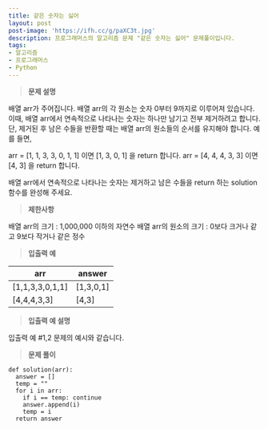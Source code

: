 ```yaml
---
title: 같은 숫자는 싫어
layout: post
post-image: 'https://ifh.cc/g/paXC3t.jpg'
description: 프로그래머스의 알고리즘 문제 "같은 숫자는 싫어" 문제풀이입니다.
tags:
- 알고리즘
- 프로그래머스
- Python
---
```



>**문제 설명**

배열 arr가 주어집니다. 배열 arr의 각 원소는 숫자 0부터 9까지로 이루어져 있습니다. 이때, 배열 arr에서 연속적으로 나타나는 숫자는 하나만 남기고 전부 제거하려고 합니다. 단, 제거된 후 남은 수들을 반환할 때는 배열 arr의 원소들의 순서를 유지해야 합니다. 예를 들면,


arr = [1, 1, 3, 3, 0, 1, 1] 이면 [1, 3, 0, 1] 을 return 합니다.
arr = [4, 4, 4, 3, 3] 이면 [4, 3] 을 return 합니다.


배열 arr에서 연속적으로 나타나는 숫자는 제거하고 남은 수들을 return 하는 solution 함수를 완성해 주세요.

>**제한사항**


배열 arr의 크기 : 1,000,000 이하의 자연수
배열 arr의 원소의 크기 : 0보다 크거나 같고 9보다 작거나 같은 정수


>**입출력 예**

| arr | answer |
|--|--|
| [1,1,3,3,0,1,1] | [1,3,0,1] |
| [4,4,4,3,3] | [4,3] |

>**입출력 예 설명**

입출력 예 #1,2
문제의 예시와 같습니다.

>**문제 풀이**

	def solution(arr):
	  answer = []
	  temp = ""
	  for i in arr:
	    if i == temp: continue
	    answer.append(i)
	    temp = i
	  return answer



